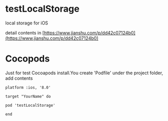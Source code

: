 # testLocalStorage

local storage for iOS

detail contents in [https://www.jianshu.com/p/dd42c07124b0](https://www.jianshu.com/p/dd42c07124b0)

# Cocopods
Just for test Cocoapods install.You create 'Podfile' under the project folder, add contents
```
platform :ios, '8.0'

target "YourName" do

pod 'testLocalStorage'

end
```
